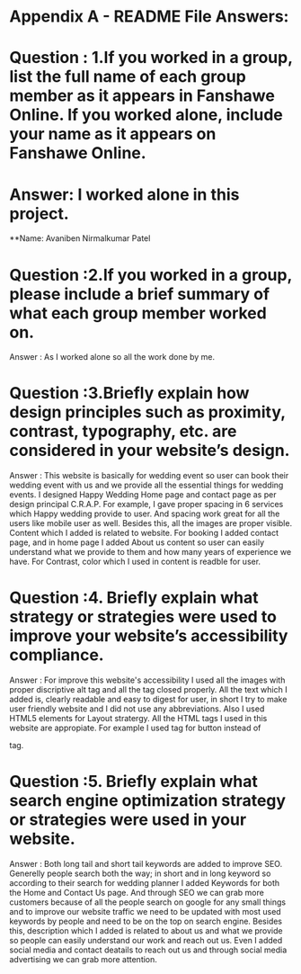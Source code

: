 # Appendix A - README File Answers:

# Question : 1.If you worked in a group, list the full name of each group member as it appears in Fanshawe Online. If you worked alone, include your name as it appears on Fanshawe Online.
# Answer: I worked alone in this project. 
**Name: Avaniben Nirmalkumar Patel

# Question :2.If you worked in a group, please include a brief summary of what each group member worked on.
Answer : As I worked alone so all the work done by me.

# Question :3.Briefly explain how design principles such as proximity, contrast, typography, etc. are considered in your website’s design.
Answer : This website is basically for wedding event so user can book their wedding event with us and we provide all the essential things for wedding events. I designed Happy Wedding Home page and contact page as per design principal C.R.A.P. For example, I gave proper spacing in 6 services which Happy wedding provide to user. And spacing work great for all the users like mobile user as well. Besides this, all the images are proper visible. Content which I added is related to website. For booking I added contact page, and in home page I added About us content so user can easily understand what we provide to them and how many years of experience we have.  For Contrast, color which I used in content is readble for user.

# Question :4. Briefly explain what strategy or strategies were used to improve your website’s accessibility compliance.
 Answer : For improve this website's accessibility I used all the images with proper discriptive alt tag and all the tag closed properly. All the text which I added is, clearly readable and easy to digest for user, in short I try to make user friendly website and I did not use any abbreviations. Also I used HTML5 elements for Layout stratergy. All the HTML tags I used in this website are appropiate. For example I used <botton> tag for button instead of <div> tag.

# Question :5. Briefly explain what search engine optimization strategy or strategies were used in your website.
Answer : Both long tail and short tail keywords are added to improve SEO. Generelly people search both the way; in short and in long keyword so according to their search for wedding planner I added Keywords for both the Home and Contact Us page. And through SEO we can grab more customers because of all the people search on google for any small things and to improve our website traffic we need to be updated with most used keywords by people and need to be on the top on search engine. Besides this, description which I added is related to about us and what we provide so people can easily understand our work and reach out us. Even I added social media and contact deatails to reach out us and through social media advertising we can grab more attention. 